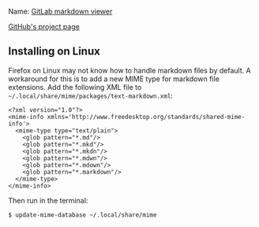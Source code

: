 Name: [GitLab markdown viewer](https://addons.mozilla.org/en-GB/firefox/addon/gitlab-markdown-viewer/?src=search)  

[GitHub's project page](https://github.com/painyeph/GitLabMarkdownViewer)  

## Installing on Linux

Firefox on Linux may not know how to handle markdown files by default.
A workaround for this is to add a new MIME type for markdown file extensions.
Add the following XML file to `~/.local/share/mime/packages/text-markdown.xml`:

```
<?xml version="1.0"?>
<mime-info xmlns='http://www.freedesktop.org/standards/shared-mime-info'>
  <mime-type type="text/plain">
    <glob pattern="*.md"/>
    <glob pattern="*.mkd"/>
    <glob pattern="*.mkdn"/>
    <glob pattern="*.mdwn"/>
    <glob pattern="*.mdown"/>
    <glob pattern="*.markdown"/>
  </mime-type>
</mime-info>
```

Then run in the terminal:

```
$ update-mime-database ~/.local/share/mime
```
